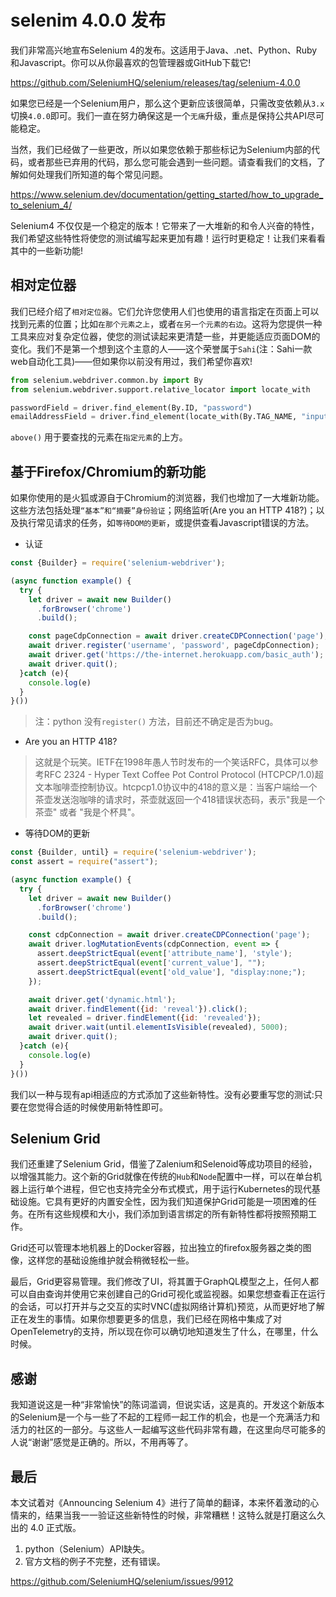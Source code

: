 # selenim 4.0.0 发布

我们非常高兴地宣布Selenium 4的发布。这适用于Java、.net、Python、Ruby和Javascript。你可以从你最喜欢的包管理器或GitHub下载它!

https://github.com/SeleniumHQ/selenium/releases/tag/selenium-4.0.0


如果您已经是一个Selenium用户，那么这个更新应该很简单，只需改变依赖从`3.x`切换`4.0.0`即可。我们一直在努力确保这是一个`无痛`升级，重点是保持公共API尽可能稳定。

当然，我们已经做了一些更改，所以如果您依赖于那些标记为Selenium内部的代码，或者那些已弃用的代码，那么您可能会遇到一些问题。请查看我们的文档，了解如何处理我们所知道的每个常见问题。

https://www.selenium.dev/documentation/getting_started/how_to_upgrade_to_selenium_4/


Selenium4 不仅仅是一个稳定的版本！它带来了一大堆新的和令人兴奋的特性，我们希望这些特性将使您的测试编写起来更加有趣！运行时更稳定！让我们来看看其中的一些新功能!

## 相对定位器

我们已经介绍了`相对定位器`。它们允许您使用人们也使用的语言指定在页面上可以找到元素的位置；比如`在那个元素之上`，或者`在另一个元素的右边`。这将为您提供一种工具来应对复杂定位器，使您的测试读起来更清楚一些，并更能适应页面DOM的变化。我们不是第一个想到这个主意的人——这个荣誉属于`Sahi`(注：Sahi一款web自动化工具)——但如果你以前没有用过，我们希望你喜欢!

```py
from selenium.webdriver.common.by import By
from selenium.webdriver.support.relative_locator import locate_with

passwordField = driver.find_element(By.ID, "password")
emailAddressField = driver.find_element(locate_with(By.TAG_NAME, "input").above(passwordField))

```

`above()` 用于要查找的元素在`指定元素`的上方。


## 基于Firefox/Chromium的新功能

如果你使用的是火狐或源自于Chromium的浏览器，我们也增加了一大堆新功能。这些方法包括处理`“基本”和“摘要”身份验证`；网络监听(Are you an HTTP 418?)；以及执行常见请求的任务，如`等待DOM的更新`，或提供查看Javascript错误的方法。

* 认证

```js
const {Builder} = require('selenium-webdriver');

(async function example() {
  try {
    let driver = await new Builder()
      .forBrowser('chrome')
      .build();

    const pageCdpConnection = await driver.createCDPConnection('page');
    await driver.register('username', 'password', pageCdpConnection);
    await driver.get('https://the-internet.herokuapp.com/basic_auth');
    await driver.quit();
  }catch (e){
    console.log(e)
  }
}())
```

> 注：python 没有`register()` 方法，目前还不确定是否为bug。


* Are you an HTTP 418?

> 这就是个玩笑。IETF在1998年愚人节时发布的一个笑话RFC，具体可以参考RFC 2324 - Hyper Text Coffee Pot Control Protocol (HTCPCP/1.0)超文本咖啡壶控制协议。htcpcp1.0协议中的418的意义是：当客户端给一个茶壶发送泡咖啡的请求时，茶壶就返回一个418错误状态码，表示"我是一个茶壶" 或者 "我是个杯具"。

* 等待DOM的更新

```js
const {Builder, until} = require('selenium-webdriver');
const assert = require("assert");

(async function example() {
  try {
    let driver = await new Builder()
      .forBrowser('chrome')
      .build();

    const cdpConnection = await driver.createCDPConnection('page');
    await driver.logMutationEvents(cdpConnection, event => {
      assert.deepStrictEqual(event['attribute_name'], 'style');
      assert.deepStrictEqual(event['current_value'], "");
      assert.deepStrictEqual(event['old_value'], "display:none;");
    });

    await driver.get('dynamic.html');
    await driver.findElement({id: 'reveal'}).click();
    let revealed = driver.findElement({id: 'revealed'});
    await driver.wait(until.elementIsVisible(revealed), 5000);
    await driver.quit();
  }catch (e){
    console.log(e)
  }
}())
```

我们以一种与现有api相适应的方式添加了这些新特性。没有必要重写您的测试:只要在您觉得合适的时候使用新特性即可。

## Selenium Grid

我们还重建了Selenium Grid，借鉴了Zalenium和Selenoid等成功项目的经验，以增强其能力。这个新的Grid就像在传统的`Hub`和`Node`配置中一样，可以在单台机器上运行单个进程，但它也支持完全分布式模式，用于运行Kubernetes的现代基础设施。它具有更好的内置安全性，因为我们知道保护Grid可能是一项困难的任务。在所有这些规模和大小，我们添加到语言绑定的所有新特性都将按照预期工作。

Grid还可以管理本地机器上的Docker容器，拉出独立的firefox服务器之类的图像，这样您的基础设施维护就会稍微轻松一些。

最后，Grid更容易管理。我们修改了UI，将其置于GraphQL模型之上，任何人都可以自由查询并使用它来创建自己的Grid可视化或监视器。如果您想查看正在运行的会话，可以打开并与之交互的实时VNC(虚拟网络计算机)预览，从而更好地了解正在发生的事情。如果你想要更多的信息，我们已经在网格中集成了对OpenTelemetry的支持，所以现在你可以确切地知道发生了什么，在哪里，什么时候。


## 感谢

我知道说这是一种“非常愉快”的陈词滥调，但说实话，这是真的。开发这个新版本的Selenium是一个与一些了不起的工程师一起工作的机会，也是一个充满活力和活力的社区的一部分。与这些人一起编写这些代码非常有趣，在这里向尽可能多的人说“谢谢”感觉是正确的。所以，不用再等了。

## 最后

本文试着对《Announcing Selenium 4》进行了简单的翻译，本来怀着激动的心情来的，结果当我一一验证这些新特性的时候，非常糟糕！这特么就是打磨这么久出的 4.0 正式版。

1. python（Selenium）API缺失。
2. 官方文档的例子不完整，还有错误。

https://github.com/SeleniumHQ/selenium/issues/9912
